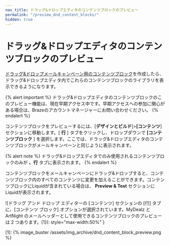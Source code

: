 ```yaml
---
nav_title: ドラッグ&ドロップエディタのコンテンツブロックのプレビュー
permalink: "/preview_dnd_content_blocks/"
hidden: true
---
```


# ドラッグ&ドロップエディタのコンテンツブロックのプレビュー

[ドラッグ&ドロップメールキャンペーン用のコンテンツブロック]({{site.baseurl}}/user_guide/message_building_by_channel/email/drag_and_drop/dnd_content_blocks/)を作成したら、ドラッグ&ドロップエディタ内でこれらのコンテンツブロックのライブラリを表示できるようになります。

{% alert important %}
ドラッグ&ドロップエディタのコンテンツブロックのこのプレビュー機能は、現在早期アクセス中です。早期アクセスへの参加に関心がある場合は、Brazeのアカウントマネージャーにお問い合わせください。
{% endalert %}

コンテンツブロックをプレビューするには、[**デザインとビルド**]>**[コンテンツ**]セクションに移動します。[ **行** ] タブをクリックし、ドロップダウンで **[コンテンツブロック** ] を選択します。ここでは、ドラッグ&ドロップエディタのコンテンツブロックがメールキャンペーンと同じように表示されます。 

{% alert note %}
ドラッグ&ドロップエディタでのみ使用されるコンテンツブロックのみが **、行** タブに表示されます。
{% endalert %}

コンテンツブロックをメールキャンペーンにドラッグ&ドロップすると、コンテンツブロック内のすべてのコンテンツに変更を加えることができます。コンテンツブロックにLiquidが含まれている場合は、 **Preview & Test** セクションにLiquidが表示されます。

![ドラッグ アンド ドロップ エディターの [コンテンツ] セクションの [行] タブに、[コンテンツ ブロック] オプションが選択されています。MyDealz と ArtNight のメールヘッダーとして使用できるコンテンツブロックのプレビューは 2 つあります。[1]{: style="max-width:50%" }


[1]: {% image_buster /assets/img_archive/dnd_content_block_preview.png %} 
